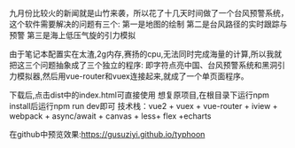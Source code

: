 	
  九月份比较火的新闻就是山竹来袭，所以花了十几天时间做了一个台风预警系统，这个软件需要解决的问题有三个:
	第一是地图的绘制
	第二是台风路径的实时跟踪与预警
	第三是海上低压气旋的引力模拟
 
  由于笔记本配置实在太渣,2g内存,赛扬的cpu,无法同时完成海量的计算,所以我就把这三个问题抽象成了三个独立的程序:
  即字符点亮中国、台风预警系统和黑洞引力模拟器,然后用vue-router和vuex连接起来,就成了一个单页面程序。



  下载后,点击dist中的index.html可直接使用
  想复原项目,在根目录下运行npm install后运行npm run dev即可
  技术栈：vue2 + vuex + vue-router + iview + webpack + async/await + canvas + less+ flex +echarts
  
  在github中预览效果:https://gusuziyi.github.io/typhoon
  
  

